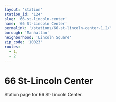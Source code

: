 ```yaml
---
layout: 'station'
station_id: '124'
slug: '66-st-lincoln-center'
name: '66 St-Lincoln Center'
permalink: '/stations/66-st-lincoln-center-1,2/'
borough: 'Manhattan'
neighborhood: 'Lincoln Square'
zip_code: '10023'
routes:
  - 1,
  - 2
---
```

# 66 St-Lincoln Center

Station page for 66 St-Lincoln Center.
